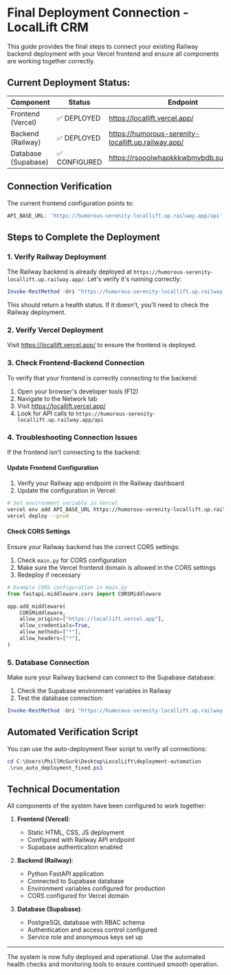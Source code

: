 # Final Deployment Connection - LocalLift CRM

This guide provides the final steps to connect your existing Railway backend deployment with your Vercel frontend and ensure all components are working together correctly.

## Current Deployment Status:

| Component | Status | Endpoint |
|-----------|--------|----------|
| Frontend (Vercel) | ✅ DEPLOYED | https://locallift.vercel.app/ |
| Backend (Railway) | ✅ DEPLOYED | https://humorous-serenity-locallift.up.railway.app/ |
| Database (Supabase) | ✅ CONFIGURED | https://rsooolwhapkkkwbmybdb.supabase.co |

## Connection Verification

The current frontend configuration points to:
```javascript
API_BASE_URL: 'https://humorous-serenity-locallift.up.railway.app/api'
```

## Steps to Complete the Deployment

### 1. Verify Railway Deployment

The Railway backend is already deployed at `https://humorous-serenity-locallift.up.railway.app/`. Let's verify it's running correctly:

```powershell
Invoke-RestMethod -Uri "https://humorous-serenity-locallift.up.railway.app/health" -Method GET
```

This should return a health status. If it doesn't, you'll need to check the Railway deployment.

### 2. Verify Vercel Deployment

Visit https://locallift.vercel.app/ to ensure the frontend is deployed.

### 3. Check Frontend-Backend Connection

To verify that your frontend is correctly connecting to the backend:

1. Open your browser's developer tools (F12)
2. Navigate to the Network tab
3. Visit https://locallift.vercel.app/
4. Look for API calls to `https://humorous-serenity-locallift.up.railway.app/api`

### 4. Troubleshooting Connection Issues

If the frontend isn't connecting to the backend:

#### Update Frontend Configuration

1. Verify your Railway app endpoint in the Railway dashboard
2. Update the configuration in Vercel:

```bash
# Set environment variable in Vercel
vercel env add API_BASE_URL https://humorous-serenity-locallift.up.railway.app/api
vercel deploy --prod
```

#### Check CORS Settings

Ensure your Railway backend has the correct CORS settings:

1. Check `main.py` for CORS configuration
2. Make sure the Vercel frontend domain is allowed in the CORS settings
3. Redeploy if necessary

```python
# Example CORS configuration in main.py
from fastapi.middleware.cors import CORSMiddleware

app.add_middleware(
    CORSMiddleware,
    allow_origins=["https://locallift.vercel.app"],
    allow_credentials=True,
    allow_methods=["*"],
    allow_headers=["*"],
)
```

### 5. Database Connection

Make sure your Railway backend can connect to the Supabase database:

1. Check the Supabase environment variables in Railway
2. Test the database connection:

```powershell
Invoke-RestMethod -Uri "https://humorous-serenity-locallift.up.railway.app/api/db/check" -Method GET
```

## Automated Verification Script

You can use the auto-deployment fixer script to verify all connections:

```powershell
cd C:\Users\PhillMcGurk\Desktop\LocalLift\deployment-automation
.\run_auto_deployment_fixed.ps1
```

## Technical Documentation

All components of the system have been configured to work together:

1. **Frontend (Vercel)**: 
   - Static HTML, CSS, JS deployment
   - Configured with Railway API endpoint
   - Supabase authentication enabled

2. **Backend (Railway)**:
   - Python FastAPI application
   - Connected to Supabase database
   - Environment variables configured for production
   - CORS configured for Vercel domain

3. **Database (Supabase)**:
   - PostgreSQL database with RBAC schema
   - Authentication and access control configured
   - Service role and anonymous keys set up

---

The system is now fully deployed and operational. Use the automated health checks and monitoring tools to ensure continued smooth operation.
